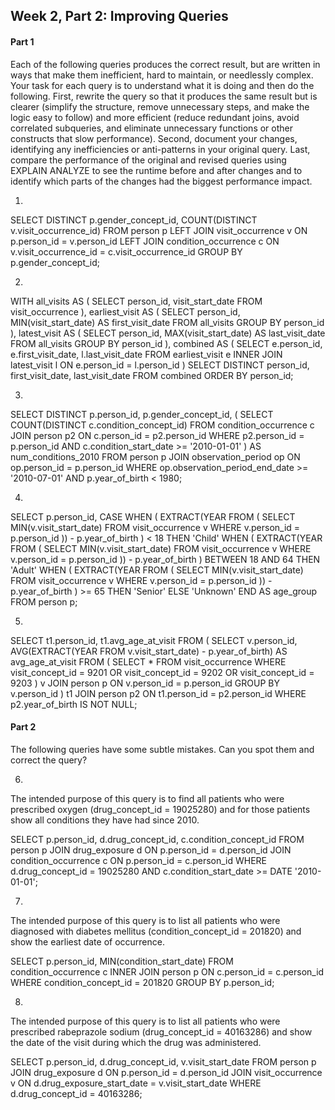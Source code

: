 ## Week 2, Part 2: Improving Queries

#### Part 1
Each of the following queries produces the correct result, but are written in ways that make them inefficient, hard to maintain, or needlessly complex. Your task for each query is to understand what it is doing and then do the following. First, rewrite the query so that it produces the same result but is clearer (simplify the structure, remove unnecessary steps, and make the logic easy to follow) and more efficient (reduce redundant joins, avoid correlated subqueries, and eliminate unnecessary functions or other constructs that slow performance). Second, document your changes, identifying any inefficiencies or anti-patterns in your original query. Last, compare the performance of the original and revised queries using EXPLAIN ANALYZE to see the runtime before and after changes and to identify which parts of the changes had the biggest performance impact.


1. 

SELECT DISTINCT p.gender_concept_id, COUNT(DISTINCT v.visit_occurrence_id)
FROM person p
LEFT JOIN visit_occurrence v ON p.person_id = v.person_id
LEFT JOIN condition_occurrence c ON v.visit_occurrence_id = c.visit_occurrence_id
GROUP BY p.gender_concept_id;

2.

WITH all_visits AS (
    SELECT person_id, visit_start_date
    FROM visit_occurrence
),
earliest_visit AS (
    SELECT person_id, MIN(visit_start_date) AS first_visit_date
    FROM all_visits
    GROUP BY person_id
),
latest_visit AS (
    SELECT person_id, MAX(visit_start_date) AS last_visit_date
    FROM all_visits
    GROUP BY person_id
),
combined AS (
    SELECT e.person_id, e.first_visit_date, l.last_visit_date
    FROM earliest_visit e
    INNER JOIN latest_visit l ON e.person_id = l.person_id
)
SELECT DISTINCT person_id, first_visit_date, last_visit_date
FROM combined
ORDER BY person_id;

3. 
SELECT DISTINCT p.person_id,
       p.gender_concept_id,
       (
         SELECT COUNT(DISTINCT c.condition_concept_id)
         FROM condition_occurrence c
         JOIN person p2 ON c.person_id = p2.person_id
         WHERE p2.person_id = p.person_id
           AND c.condition_start_date >= '2010-01-01'
       ) AS num_conditions_2010
FROM person p
JOIN observation_period op ON op.person_id = p.person_id
WHERE op.observation_period_end_date >= '2010-07-01'
  AND p.year_of_birth < 1980;

4.

SELECT p.person_id,
       CASE
           WHEN (
               EXTRACT(YEAR FROM (
                   SELECT MIN(v.visit_start_date)
                   FROM visit_occurrence v
                   WHERE v.person_id = p.person_id
               )) - p.year_of_birth
           ) < 18 THEN 'Child'
           WHEN (
               EXTRACT(YEAR FROM (
                   SELECT MIN(v.visit_start_date)
                   FROM visit_occurrence v
                   WHERE v.person_id = p.person_id
               )) - p.year_of_birth
           ) BETWEEN 18 AND 64 THEN 'Adult'
           WHEN (
               EXTRACT(YEAR FROM (
                   SELECT MIN(v.visit_start_date)
                   FROM visit_occurrence v
                   WHERE v.person_id = p.person_id
               )) - p.year_of_birth
           ) >= 65 THEN 'Senior'
           ELSE 'Unknown'
       END AS age_group
FROM person p;

5. 

SELECT t1.person_id, t1.avg_age_at_visit
FROM (
  SELECT v.person_id,
         AVG(EXTRACT(YEAR FROM v.visit_start_date) - p.year_of_birth) AS avg_age_at_visit
  FROM (
    SELECT * FROM visit_occurrence
    WHERE visit_concept_id = 9201 OR visit_concept_id = 9202 OR visit_concept_id = 9203
  ) v
  JOIN person p ON v.person_id = p.person_id
  GROUP BY v.person_id
) t1
JOIN person p2 ON t1.person_id = p2.person_id
WHERE p2.year_of_birth IS NOT NULL;


#### Part 2
The following queries have some subtle mistakes. Can you spot them and correct the query?

6. 
The intended purpose of this query is to find all patients who were prescribed oxygen (drug_concept_id = 19025280) and for those patients show all conditions they have had since 2010.

SELECT p.person_id,
       d.drug_concept_id,
       c.condition_concept_id
FROM person p
JOIN drug_exposure d ON p.person_id = d.person_id
JOIN condition_occurrence c ON p.person_id = c.person_id
WHERE d.drug_concept_id = 19025280
  AND c.condition_start_date >= DATE '2010-01-01';

7. 
The intended purpose of this query is to list all patients who were diagnosed with diabetes mellitus (condition_concept_id = 201820) and show the earliest date of occurrence.

SELECT p.person_id, MIN(condition_start_date)
FROM condition_occurrence c
INNER JOIN person p
ON c.person_id = c.person_id
WHERE condition_concept_id = 201820
GROUP BY p.person_id;

8. 
The intended purpose of this query is to list all patients who were prescribed rabeprazole sodium (drug_concept_id = 40163286) and show the date of the visit during which the drug was administered.

SELECT p.person_id, d.drug_concept_id, v.visit_start_date
FROM person p
JOIN drug_exposure d ON p.person_id = d.person_id
JOIN visit_occurrence v ON d.drug_exposure_start_date = v.visit_start_date
WHERE d.drug_concept_id = 40163286;
